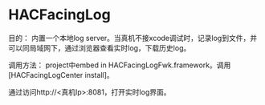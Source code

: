 # HACFacingLog

目的：
内置一个本地log server。当真机不接xcode调试时，记录log到文件，并可以同局域网下，通过浏览器查看实时log，下载历史log。

调用方法：
project中embed in HACFacingLogFwk.framework。调用[HACFacingLogCenter install]。

通过访问http://<真机Ip>:8081，打开实时log界面。
